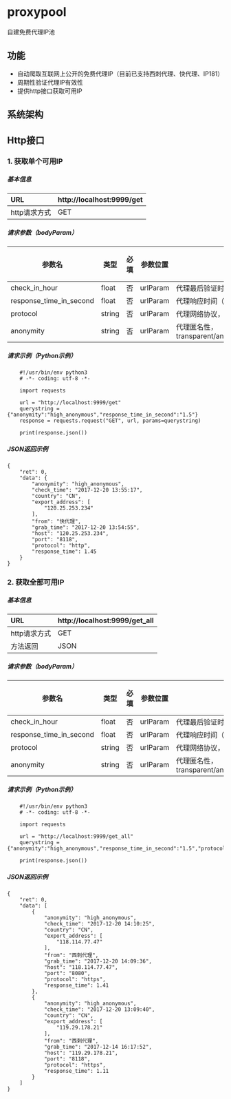 # proxypool

自建免费代理IP池

## 功能

- 自动爬取互联网上公开的免费代理IP（目前已支持西刺代理、快代理、IP181）
- 周期性验证代理IP有效性
- 提供http接口获取可用IP

## 系统架构


## Http接口

### 1. 获取单个可用IP

##### 基本信息

URL|http://localhost:9999/get
:---|:---
http请求方式|GET

##### 请求参数（bodyParam）

参数名|类型|必填|参数位置|描述|默认值
---|---|---|---|---|---
check_in_hour|float|否|urlParam|代理最后验证时间（小时）以内|24
response_time_in_second|float|否|urlParam|代理响应时间（秒）以内|null
protocol|string|否|urlParam|代理网络协议，http/https|null
anonymity|string|否|urlParam|代理匿名性，transparent/anonymous/high_anonymous|null

##### 请求示例（Python示例）

```
    #!/usr/bin/env python3
    # -*- coding: utf-8 -*-

    import requests

    url = "http://localhost:9999/get"
    querystring = {"anonymity":"high_anonymous","response_time_in_second":"1.5"}
    response = requests.request("GET", url, params=querystring)

    print(response.json())
```

##### JSON返回示例

```
{
    "ret": 0,
    "data": {
        "anonymity": "high_anonymous",
        "check_time": "2017-12-20 13:55:17",
        "country": "CN",
        "export_address": [
            "120.25.253.234"
        ],
        "from": "快代理",
        "grab_time": "2017-12-20 13:54:55",
        "host": "120.25.253.234",
        "port": "8118",
        "protocol": "http",
        "response_time": 1.45
    }
}
```

### 2. 获取全部可用IP

##### 基本信息

URL|http://localhost:9999/get_all
:---|:---
http请求方式|GET
方法返回|JSON

##### 请求参数（bodyParam）

参数名|类型|必填|参数位置|描述|默认值
---|---|---|---|---|---
check_in_hour|float|否|urlParam|代理最后验证时间（小时）以内|24
response_time_in_second|float|否|urlParam|代理响应时间（秒）以内|null
protocol|string|否|urlParam|代理网络协议，http/https|null
anonymity|string|否|urlParam|代理匿名性，transparent/anonymous/high_anonymous|null

##### 请求示例（Python示例）

```
    #!/usr/bin/env python3
    # -*- coding: utf-8 -*-

    import requests

    url = "http://localhost:9999/get_all"
    querystring = {"anonymity":"high_anonymous","response_time_in_second":"1.5","protocol":"https"}

    print(response.json())
```

##### JSON返回示例

```
{
    "ret": 0,
    "data": [
        {
            "anonymity": "high_anonymous",
            "check_time": "2017-12-20 14:10:25",
            "country": "CN",
            "export_address": [
                "118.114.77.47"
            ],
            "from": "西刺代理",
            "grab_time": "2017-12-20 14:09:36",
            "host": "118.114.77.47",
            "port": "8080",
            "protocol": "https",
            "response_time": 1.41
        },
        {
            "anonymity": "high_anonymous",
            "check_time": "2017-12-20 13:09:40",
            "country": "CN",
            "export_address": [
                "119.29.178.21"
            ],
            "from": "西刺代理",
            "grab_time": "2017-12-14 16:17:52",
            "host": "119.29.178.21",
            "port": "8118",
            "protocol": "https",
            "response_time": 1.11
        }
    ]
}
```

